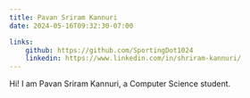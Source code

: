 ```yaml
---
title: Pavan Sriram Kannuri
date: 2024-05-16T09:32:30-07:00

links:
    github: https://github.com/SportingDot1024
    linkedin: https://www.linkedin.com/in/shriram-kannuri/
---
```


Hi! I am Pavan Sriram Kannuri, a Computer Science student.
